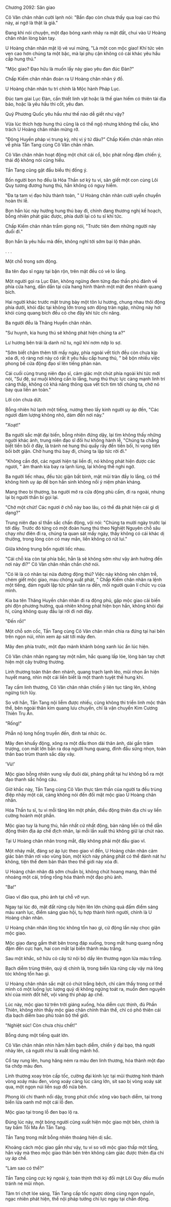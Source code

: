 




Chương 2092: Săn giao


Cô Vân chân nhân cười lạnh nói: "Bần đạo còn chưa thấy qua loại cao thủ này, ai ngờ là thật là giả."

Đang khi nói chuyện, một đạo bóng xanh nhảy ra mặt đất, chui vào U Hoàng chân nhân lòng bàn tay.

U Hoàng chân nhân mặt lộ vẻ vui mừng, "Là một con mộc giao! Khí tức vẻn vẹn cao hơn chúng ta một bậc, mà lại phụ cận không có cái khác yêu hầu cấp hung thú."

"Mộc giao? Đạo hữu là muốn lấy này giao yêu đan đúc Đàn?"

Chấp Kiếm chân nhân đoán ra U Hoàng chân nhân ý đồ.

U Hoàng chân nhân tu trì chính là Mộc hành Pháp Lục.

Đúc tam giai Lục Đàn, cần thiết linh vật hoặc là thế gian hiếm có thiên tài địa bảo, hoặc là yêu hầu thi cốt, yêu đan.

Quỷ Phương Quốc yêu hầu như thế nào dễ giết như vậy?

Vừa lúc thích hợp hung thú cũng là có thể ngộ nhưng không thể cầu, khó trách U Hoàng chân nhân mừng rỡ.

"Động Huyền pháp vị trung kỳ, nhị vị ý tứ đâu?" Chấp Kiếm chân nhân nhìn về phía Tần Tang cùng Cô Vân chân nhân.

Cô Vân chân nhân hoạt động một chút cái cổ, bộc phát nồng đậm chiến ý, thái độ không nói cũng hiểu.

Tần Tang cũng gật đầu biểu thị đồng ý.

Bốn người bọn họ đều là Hóa Thần sơ kỳ tu vi, săn giết một con cùng Lôi Quy tương đương hung thú, hẳn không có nguy hiểm.

"Đa tạ tam vị đạo hữu thành toàn, " U Hoàng chân nhân cười uyển chuyển hoàn thi lễ.

Bọn hắn lúc này hướng hung thú bay đi, chính đang thương nghị kế hoạch, bỗng nhiên phát giác được, phía dưới lại có tu sĩ khí tức.

Chấp Kiếm chân nhân trầm giọng nói, "Trước tiên đem những người này đuổi đi."

Bọn hắn là yêu hầu mà đến, không nghĩ tới sớm bại lộ thân phận.

. . .

Một chỗ trong sơn động.

Ba tên đạo sĩ ngay tại bận rộn, trên mặt đều có vẻ lo lắng.

Một người gọi ra Lục Đàn, không ngừng đem từng đạo thần phù đánh về phía cửa hang, dần dần tại cửa hang hình thành một mặt đen nhánh quang bích.

Hai người khác trước mặt trưng bày một tôn lư hương, chung nhau thôi động phía dưới, khói đặc tại không lớn trong sơn động tràn ngập, những này hơi khói cùng quang bích đều có che đậy khí tức chi năng.

Ba người đều là Thăng Huyền chân nhân.

"Sư huynh, kia hung thú sẽ không phát hiện chúng ta a?"

Lư hương bên trái là danh nữ tu, ngữ khí nơm nớp lo sợ.

"Sớm biết chậm thêm tới mấy ngày, phía ngoài vết tích đều còn chưa kịp xóa đi, rõ ràng nơi này có rất ít yêu hầu cấp hung thú, " bề bộn nhiều việc phong bế cửa động đạo sĩ lên tiếng phàn nàn.

Cái cuối cùng trung niên đạo sĩ, cảm giác một chút phía ngoài khí tức mới nói, "Sư đệ, sư muội không cần lo lắng, hung thú thực lực càng mạnh linh trí càng thấp, không có khả năng thông qua vết tích tìm tới chúng ta, chờ nó bay qua liền an toàn."

Lời còn chưa dứt.

Bỗng nhiên hừ lạnh một tiếng, nương theo lấy kinh người uy áp đến, "Các ngươi đảm lượng không nhỏ, dám đến nơi này."

"Xoạt!"

Ba người sắc mặt đại biến, bỗng nhiên đứng dậy, lại tìm không thấy những người khác ảnh, trung niên đạo sĩ đối hư không hành lễ, "Chúng ta chẳng biết tiền bối ở đây, là tránh né hung thú quấy rầy đến tiền bối, hi vọng tiền bối bớt giận. Chờ hung thú bay đi, chúng ta lập tức rời đi."

"Không cần đợi, các ngươi hiện tại liền đi, nó không phát hiện được các ngươi, " âm thanh kia bay ra lạnh lùng, lại không thể nghi ngờ.

Ba người liếc nhau, đều tức giận bất bình, mặt mũi tràn đầy lo lắng, có thể không hình uy áp để bọn hắn sinh không nổi ý niệm phản kháng.

Mang theo bi thương, ba người mở ra cửa động phù cấm, đi ra ngoài, nhưng lại bị người thần bí gọi lại.

"Chờ một chút! Các ngươi ở chỗ này bao lâu, có thể đã phát hiện cái gì dị dạng?"

Trung niên đạo sĩ thần sắc chấn động, vội nói: "Chúng ta mười ngày trước lại tới đây. Trước đó từng có một đoàn hung thú theo Nghiệt Nguyên chỗ sâu chạy như điên đi ra, chúng ta quan sát mấy ngày, thấy không có cái khác dị thường, trong lòng còn có may mắn, liền không có rút lui."

Giữa không trung bốn người liếc nhau.

"Cái chỗ kia còn tại phía bắc, hẳn là sẽ không sớm như vậy ảnh hưởng đến nơi này đi?" Cô Vân chân nhân chần chờ nói.

"Có lẽ là có nhân tại nửa đường động thủ? Việc này không nên chậm trễ, chém giết mộc giao, mau chóng xuất phát, " Chấp Kiếm chân nhân ra lệnh một tiếng, đám người lập tức phân tán ra đến, mỗi người quản lí chức vụ của mình.

Kia ba tên Thăng Huyền chân nhân đi ra động phủ, gặp mộc giao cải biến phi độn phương hướng, quả nhiên không phát hiện bọn hắn, không khỏi đại hỉ, cũng không quay đầu lại rời đi nơi đây.

"Đến rồi!"

Một chỗ sơn cốc, Tần Tang cùng Cô Vân chân nhân chia ra đứng tại hai bên trên ngọn núi, nhìn xem áp sát tới mây đen.

Mây đen phía trước, một đạo mảnh khảnh bóng xanh lúc ẩn lúc hiện.

Cô Vân chân nhân ngang tay một nắm, hắc quang lấp lóe, lòng bàn tay chợt hiện một cây trường thương.

Linh thương toàn thân đen nhánh, quang trạch lạnh lẽo, mũi nhọn ẩn hiện huyết mang, nhìn một cái liền biết là một thanh tuyệt thế hung khí.

Tay cầm linh thương, Cô Vân chân nhân chiến ý liên tục tăng lên, không ngừng tích lũy.

So với hắn, Tần Tang nội liễm được nhiều, cũng không thi triển linh mộc thân thể, bên ngoài thân kim quang lưu chuyển, chỉ là vận chuyển Kim Cương Thiên Trụ Ấn.

"Rống!"

Phẫn nộ long hống truyền đến, đinh tai nhức óc.

Mây đen khuấy động, xông ra một đầu thon dài thân ảnh, dài gần trăm trượng, con mắt lớn bắn ra doạ người hung quang, đỉnh đầu sừng nhọn, toàn thân bao trùm thanh sắc dày vảy.

'Vù!'

Mộc giao bỗng nhiên vung vẩy đuôi dài, phảng phất tại hư không bổ ra một đạo thanh sắc hồng câu.

Giờ khắc này, Tần Tang cùng Cô Vân thực tâm thần của người ta đều trùng điệp nhảy một cái, càng không nói đến đối mặt mộc giao U Hoàng chân nhân.

Hóa Thần tu sĩ, tu vi mỗi tăng lên một phần, điều động thiên địa chi uy liền cường hoành một phần.

Mộc giao tuy là hung thú, hắn nhất cử nhất động, bản năng liền có thể dẫn động thiên địa áp chế địch nhân, lại mỗi lần xuất thủ không giữ lại chút nào.

Tại U Hoàng chân nhân trong mắt, đây không phải một đầu giao vĩ.

Một nháy mắt, đáng sợ áp lực theo giao vĩ đến, U Hoàng chân nhân cảm giác bản thân rơi vào vũng bùn, một kích này phảng phất có thể đánh nát hư không, tiện thể đem bản thân theo thế giới này xóa đi.

U Hoàng chân nhân đã sớm chuẩn bị, không chút hoang mang, thân thể nhoáng một cái, trống rỗng hóa thành một đạo phù ảnh.

"Ba!"

Giao vĩ đảo qua, phù ảnh tại chỗ vỡ vụn.

Ngay tại lúc đó, mặt đất rừng cây hiện lên lớn chừng quả đấm điểm sáng màu xanh lục, điểm sáng giao hội, tụ hợp thành hình người, chính là U Hoàng chân nhân.

U Hoàng chân nhân lông tóc không tổn hao gì, cử động lần này chọc giận mộc giao.

Mộc giao đang gầm thét bên trong đáp xuống, trong mắt hung quang nồng đậm đến cực hạn, hai con mắt lại biến thành màu trắng.

Sau một khắc, sở hữu cỏ cây từ nội bộ dấy lên thương ngọn lửa màu trắng.

Bạch diễm trùng thiên, quỷ dị chính là, trong biển lửa rừng cây vậy mà lông tóc không tổn hao gì.

U Hoàng chân nhân sắc mặt có chút trắng bệch, chỉ cảm thấy trong cơ thể mình có một luồng lực lượng quỷ dị không ngừng toát ra, muốn đem nguyên khí của mình đốt hết, vội vàng thi pháp áp chế.

Lúc này, mộc giao từ trên trời giáng xuống, hỏa diễm cực thịnh, đủ Phần Thiên, không nhìn thấy mộc giao chân chính thân thể, chỉ có phô thiên cái địa bạch diễm bao phủ toàn bộ thế giới.

"Nghiệt súc! Còn chưa chịu chết!"

Bỗng dưng một tiếng quát lớn.

Cô Vân chân nhân nhìn hằm hằm bạch diễm, chiến ý đại bạo, thả người nhảy lên, cả người như là xuất lồng mãnh hổ.

Cổ tay rung lên, hung hăng ném ra màu đen linh thương, hóa thành một đạo tia chớp màu đen.

Linh thương xoay tròn cấp tốc, cường đại kình lực tại mũi thương hình thành vòng xoáy màu đen, vòng xoáy càng lúc càng lớn, sít sao bị vòng xoáy sát qua, một ngọn núi liền sụp đổ nửa bên.

Phong lôi chi thanh nổi dậy, trong phút chốc xông vào bạch diễm, tại trong biển lửa oanh mở một cái lỗ đen.

Mộc giao tại trong lỗ đen bạo lộ ra.

Đúng lúc này, một bóng người cũng xuất hiện mộc giao một bên, chính là tay bấm Tồi Ma Ấn Tần Tang.

Tần Tang trong mắt bỗng nhiên thoáng hiện dị sắc.

Khoảng cách mộc giao gần như vậy, tu vi so với mộc giao thấp một tầng, hắn vậy mà theo mộc giao thân bên trên không cảm giác được thiên địa chi uy áp chế.

"Làm sao có thể?"

Tần Tang cũng cực kỳ ngoài ý, toàn thịnh thời kỳ đối mặt Lôi Quy đều muốn tránh né mũi nhọn.

Tâm trí chợt lóe sáng, Tần Tang cấp tốc ngược dòng cùng ngọn nguồn, ngạc nhiên phát hiện, thể nội pháp tướng chi lực ngay tại chấn động.




